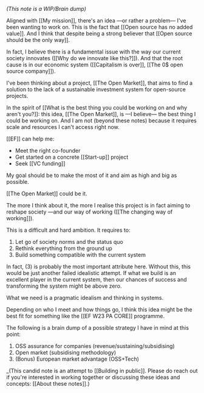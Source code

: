 _(This note is a WIP/Brain dump)_

Aligned with [[My mission]], there's an idea —or rather a problem— I've been wanting to work on. This is the fact that [[Open source has no added value]]. And I think that despite being a strong believer that [[Open source should be the only way]].

In fact, I believe there is a fundamental issue with the way our current society innovates ([[Why do we innovate like this?]]). And that the root cause is in our economic system ([[Capitalism is over]], [[The 0$ open source company]]).

I've been thinking about a project, [[The Open Market]], that aims to find a solution to the lack of a sustainable investment system for open-source projects.

In the spirit of [[What is the best thing you could be working on and why aren't you?]]: this idea, [[The Open Market]], is —I believe— the best thing I could be working on.
And I am not (beyond these notes) because it requires scale and resources I can't access right now.

[[EF]] can help me:
- Meet the right co-founder
- Get started on a concrete [[Start-up]] project
- Seek [[VC funding]]

My goal should be to make the most of it and aim as high and big as possible.

[[The Open Market]] could be it.

The more I think about it, the more I realise this project is in fact aiming to reshape society —and our way of working ([[The changing way of working]]). 

This is a difficult and hard ambition. It requires to:
1. Let go of society norms and the status quo
2. Rethink everything from the ground up
3. Build something compatible with the current system

In fact, (3) is probably the most important attribute here.
Without this, this would be just another failed idealistic attempt.
If what we build is an excellent player in the current system, then our chances of success and transforming the system might be above zero.

What we need is a pragmatic idealism and thinking in systems.

Depending on who I meet and how things go, I think this idea might be the best fit for something like the [[EF W23 PA CORE]] programme.

The following is a brain dump of a possible strategy I have in mind at this point:
1. OSS assurance for companies (revenue/sustaining/subsidising)
2. Open market (subsidising methodology)
3. (Bonus) European market advantage (OSS+Tech)

_(This candid note is an attempt to [[Building in public]]. Please do reach out if you're interested in working together or discussing these ideas and concepts: [[About these notes]].)
